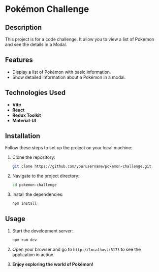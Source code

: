 # Pokémon Challenge

## Description
This project is for a code challenge. It allow you to view a list of Pokemon and see the details in a Modal.

## Features
- Display a list of Pokémon with basic information.
- Show detailed information about a Pokémon in a modal.

## Technologies Used

- **Vite**
- **React**
- **Redux Toolkit**
- **Material-UI**

## Installation

Follow these steps to set up the project on your local machine:

1. Clone the repository:
    ```sh
    git clone https://github.com/yourusername/pokemon-challenge.git
    ```

2. Navigate to the project directory:
    ```sh
    cd pokemon-challenge
    ```

3. Install the dependencies:
    ```sh
    npm install
    ```

## Usage

1. Start the development server:
    ```sh
    npm run dev
    ```

2. Open your browser and go to `http://localhost:5173` to see the application in action.

3. **Enjoy exploring the world of Pokémon!**
